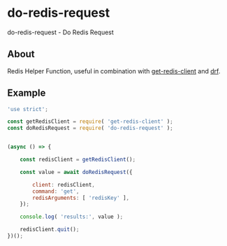 # do-redis-request
do-redis-request - Do Redis Request


## About

Redis Helper Function, useful in combination with [get-redis-client](https://github.com/bitcoin-api/get-redis-client) and [drf](https://github.com/bitcoin-api/drf).


## Example

```.js
'use strict';

const getRedisClient = require( 'get-redis-client' );
const doRedisRequest = require( 'do-redis-request' );


(async () => {

    const redisClient = getRedisClient();

    const value = await doRedisRequest({

        client: redisClient,
        command: 'get',
        redisArguments: [ 'redisKey' ],
    });

    console.log( 'results:', value );

    redisClient.quit();
})();
```